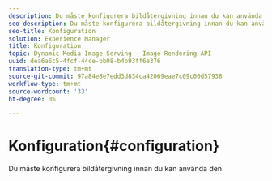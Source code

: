 ```yaml
---
description: Du måste konfigurera bildåtergivning innan du kan använda den.
seo-description: Du måste konfigurera bildåtergivning innan du kan använda den.
seo-title: Konfiguration
solution: Experience Manager
title: Konfiguration
topic: Dynamic Media Image Serving - Image Rendering API
uuid: dea6a6c5-4fcf-44ce-bb08-b4b93ff6e376
translation-type: tm+mt
source-git-commit: 97a84e8e7edd3d834ca42069eae7c09c00d57938
workflow-type: tm+mt
source-wordcount: '33'
ht-degree: 0%

---
```



# Konfiguration{#configuration}

Du måste konfigurera bildåtergivning innan du kan använda den.

